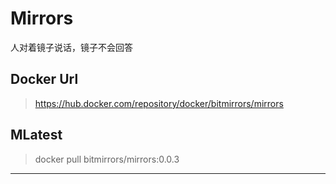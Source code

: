 # Mirrors
人对着镜子说话，镜子不会回答
## Docker Url
> https://hub.docker.com/repository/docker/bitmirrors/mirrors
## MLatest
> docker pull bitmirrors/mirrors:0.0.3

<hr/>
